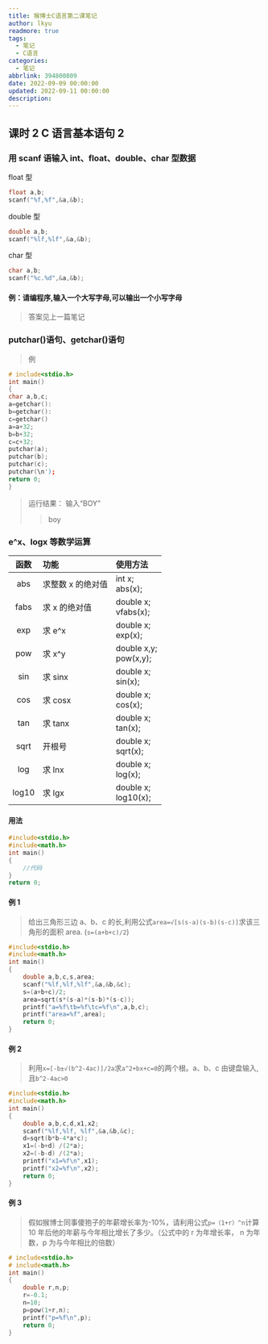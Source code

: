 ```yaml
---
title: 猴博士C语言第二课笔记
author: lkyu
readmore: true
tags:
  - 笔记
  - C语言
categories:
  - 笔记
abbrlink: 394800809
date: 2022-09-09 00:00:00
updated: 2022-09-11 00:00:00
description:
---
```


## 课时 2 C 语言基本语句 2

### 用 scanf 语输入 int、float、double、char 型数据

float 型

```c
float a,b;
scanf("%f,%f",&a,&b);
```

double 型

```c
double a,b;
scanf("%lf,%lf",&a,&b);
```

char 型

```c
char a,b;
scanf("%c.%d",&a,&b);
```

#### 例：请编程序,输入一个大写字母,可以输出一个小写字母

> 答案见上一篇笔记

### putchar()语句、getchar()语句

> 例

```c
# include<stdio.h>
int main()
{
char a,b,c;
a=getchar():
b=getchar():
c=getchar()
a=a+32;
b=b+32;
c=c+32;
putchar(a);
putchar(b);
putchar(c);
putchar(\n');
return 0;
}
```

> 运行结果：
> 输入“BOY”
>
> > boy

### e^x、logx 等数学运算

| 函数  | 功能              | 使用方法                  |
| :---: | :---------------- | :------------------------ |
|  abs  | 求整数 x 的绝对值 | int x;<br/>abs(x);        |
| fabs  | 求 x 的绝对值     | double x;<br/>vfabs(x);   |
|  exp  | 求 e^x            | double x;<br/>exp(x);     |
|  pow  | 求 x^y            | double x,y;<br/>pow(x,y); |
|  sin  | 求 sinx           | double x;<br/>sin(x);     |
|  cos  | 求 cosx           | double x;<br/>cos(x);     |
|  tan  | 求 tanx           | double x;<br/>tan(x);     |
| sqrt  | 开根号            | double x;<br/>sqrt(x);    |
|  log  | 求 lnx            | double x;<br/>log(x);     |
| log10 | 求 lgx            | double x;<br/>log10(x);   |

#### 用法

```c
#include<stdio.h>
#include<math.h>
int main()
{
    //代码
}
return 0;
```

#### 例 1

> 给出三角形三边 a、b、c 的长,利用公式`area=√[s(s-a)(s-b)(s-c)]`求该三角形的面积 area. (`s=(a+b+c)/2`)

```c
#include<stdio.h>
#include<math.h>
int main()
{
    double a,b,c,s,area;
    scanf("%lf,%lf,%lf",&a,&b,&c);
    s=(a+b+c)/2;
    area=sqrt(s*(s-a)*(s-b)*(s-c));
    printf("a=%f\tb=%f\tc=%f\n",a,b,c);
    printf("area=%f",area);
    return 0;
}
```

#### 例 2

> 利用`x=[-b±√(b^2-4ac)]/2a`求`a^2+bx+c=0`的两个根。a、b、c 由键盘输入,且`b^2-4ac>0`

```c
#include<stdio.h>
#include<math.h>
int main()
{
    double a,b,c,d,x1,x2;
    scanf("%lf,%lf, %lf",&a,&b,&c);
    d=sqrt(b*b-4*a*c);
    x1=(-b+d) /(2*a);
    x2=(-b-d) /(2*a);
    printf("x1=%f\n",x1);
    printf("x2=%f\n",x2);
    return 0;
}
```

#### 例 3

> 假如猴博士同事傻狍子的年薪增长率为-10%，请利用公式`p=（1+r）^n`计算 10 年后他的年薪与今年相比增长了多少。（公式中的 r 为年增长率， n 为年数，p 为与今年相比的倍数）

```c
# include<stdio.h>
# include<math.h>
int main()
{
    double r,n,p;
    r=-0.1;
    n=10;
    p=pow(1+r,n);
    printf("p=%f\n",p);
    return 0;
}
```
